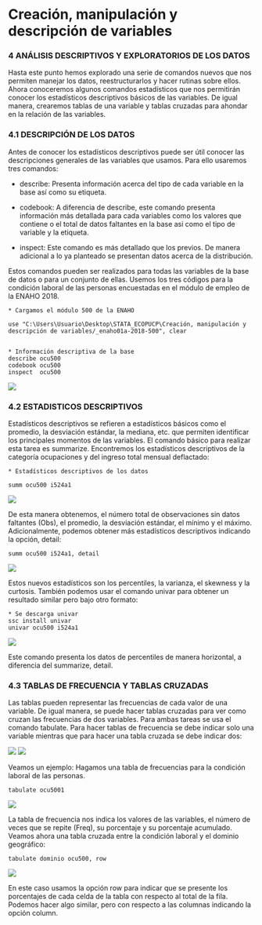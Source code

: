 # Creación, manipulación y descripción de variables

### 4 ANÁLISIS DESCRIPTIVOS Y EXPLORATORIOS DE LOS DATOS

Hasta este punto hemos explorado una serie de comandos nuevos que nos permiten manejar los datos, reestructurarlos y hacer rutinas sobre ellos.  Ahora conoceremos algunos comandos estadísticos que nos permitirán conocer los estadísticos descriptivos básicos de las variables. De igual manera, crearemos tablas de una variable y tablas cruzadas para ahondar en la relación de las variables.

### 4.1 DESCRIPCIÓN DE LOS DATOS
Antes de conocer los estadísticos descriptivos puede ser útil conocer las descripciones generales de las variables que usamos. Para ello usaremos tres comandos:

- describe: Presenta información acerca del tipo de cada variable en la base así como su etiqueta.

- codebook: A diferencia de describe, este comando presenta información más detallada para cada variables como los valores que contiene o el total de datos faltantes en la base asi como el tipo de variable y la etiqueta.

- inspect: Este comando es más detallado que los previos. De manera adicional a lo ya planteado se presentan datos acerca de la distribución.

Estos comandos pueden ser realizados para todas las variables de la base de datos o para un conjunto de ellas. Usemos los tres códigos para la condición laboral de las personas encuestadas en el módulo de empleo de la ENAHO 2018.

```
* Cargamos el módulo 500 de la ENAHO

use "C:\Users\Usuario\Desktop\STATA_ECOPUCP\Creación, manipulación y descripción de variables/_enaho01a-2018-500", clear


* Información descriptiva de la base
describe ocu500
codebook ocu500
inspect  ocu500
```


![](https://scontent.flim30-1.fna.fbcdn.net/v/t39.30808-6/332643317_1539464493214149_3939995763962610689_n.jpg?_nc_cat=105&ccb=1-7&_nc_sid=730e14&_nc_ohc=8rkRJa9IwMAAX_9FTHy&_nc_ht=scontent.flim30-1.fna&oh=00_AfAC24X9utvTRWnW3Pqf5mFYx7Zk8CA82CgLPvKg61J4fA&oe=63FC9564)


### 4.2 ESTADISTICOS DESCRIPTIVOS

Estadísticos descriptivos se refieren a estadísticos básicos como el promedio, la desviación estándar, la mediana, etc. que permiten identificar los principales momentos de las variables. El comando básico para realizar esta tarea es summarize. Encontremos los estadísticos descriptivos de la categoría ocupaciones y del ingreso total mensual deflactado:

```
* Estadísticos descriptivos de los datos

summ ocu500 i524a1
```

![](https://scontent.flim30-1.fna.fbcdn.net/v/t39.30808-6/332700792_868917934276334_5342451533726479023_n.jpg?_nc_cat=111&ccb=1-7&_nc_sid=730e14&_nc_ohc=EVToV5oGzn0AX8SYqz8&_nc_ht=scontent.flim30-1.fna&oh=00_AfAp9kE9KHGPpQE27NHqmV7V-CevW0yJdMVOalY6yZXmxg&oe=63FCD4B4)

De esta manera obtenemos, el número total de observaciones sin datos faltantes (Obs), el promedio, la desviación estándar, el mínimo y el máximo.
Adicionalmente, podemos obtener más estadísticos descriptivos indicando la opción, detail:

```
summ ocu500 i524a1, detail
```

![](https://scontent.flim30-1.fna.fbcdn.net/v/t39.30808-6/332389537_1835205813504136_7738966787699468758_n.jpg?_nc_cat=107&ccb=1-7&_nc_sid=730e14&_nc_ohc=M-8thARGnrAAX_v84o5&_nc_ht=scontent.flim30-1.fna&oh=00_AfD7owG0h1VwDQ8S21v0uW6jawRPVJDMhHPsFXxyH_xXrQ&oe=63FE2726)

Estos nuevos estadísticos son los percentiles, la varianza, el skewness y la curtosis.
También podemos usar el comando univar para obtener un resultado similar pero bajo otro formato:

```
* Se descarga univar
ssc install univar
univar ocu500 i524a1
```

![](https://scontent.flim30-1.fna.fbcdn.net/v/t39.30808-6/332378458_567646951983612_7718706198941572646_n.jpg?_nc_cat=100&ccb=1-7&_nc_sid=730e14&_nc_ohc=EatfYeB-5UsAX8qq3Sl&tn=Xc4MjXoFM9qCnvxH&_nc_ht=scontent.flim30-1.fna&oh=00_AfDB1LYglC2DPvfUAwPtheCJDBEhxe36U-eno4x8kDtsNg&oe=63FCA7F6)

Este comando presenta los datos de percentiles de manera horizontal, a diferencia del summarize, detail.

### 4.3  TABLAS DE FRECUENCIA Y TABLAS CRUZADAS

Las tablas pueden representar las frecuencias de cada valor de una variable. De igual manera, se puede hacer tablas cruzadas para ver como cruzan las frecuencias de dos variables. Para ambas tareas se usa el comando tabulate. Para hacer tablas de frecuencia se debe indicar solo una variable mientras que para hacer una tabla cruzada se debe indicar dos:

![](https://scontent.flim30-1.fna.fbcdn.net/v/t39.30808-6/332656879_8750988238306617_8938041147335306035_n.jpg?_nc_cat=109&ccb=1-7&_nc_sid=730e14&_nc_ohc=8rkL8rmBd9sAX9gQvkm&_nc_ht=scontent.flim30-1.fna&oh=00_AfAIL-zb7tV-04CTeaYRlcu3Wg4cYoTqwKYjhkx4LjdADA&oe=63FC634E)
![](https://scontent.flim30-1.fna.fbcdn.net/v/t39.30808-6/332551346_6009536149069179_761584400452321647_n.jpg?_nc_cat=107&ccb=1-7&_nc_sid=730e14&_nc_ohc=a7yKErXCdvMAX-x2Q6B&_nc_ht=scontent.flim30-1.fna&oh=00_AfCa4du8eHZplXHiJmvC_6GemNnMwj8glbnPHKOtvZLxUw&oe=63FE1E27)

Veamos un ejemplo:
Hagamos una tabla de frecuencias para la condición laboral de las personas.

```
tabulate ocu5001
```

![](https://scontent.flim30-1.fna.fbcdn.net/v/t39.30808-6/332595662_2136165963233867_2245716502985040698_n.jpg?_nc_cat=105&ccb=1-7&_nc_sid=730e14&_nc_ohc=wN2HNsuff-sAX-Vhwn6&_nc_ht=scontent.flim30-1.fna&oh=00_AfAY8MyEbRaZ4uHQyDLQwMzDmq2tMjqtv6Y6ZalxzyC2uA&oe=63FC96EC)

La tabla de frecuencia nos indica los valores de las variables, el número de veces que se repite (Freq), su porcentaje y su porcentaje acumulado.
Veamos ahora una tabla cruzada entre la condición laboral y el dominio geográfico:

```
tabulate dominio ocu500, row
```

![](https://scontent.flim30-1.fna.fbcdn.net/v/t39.30808-6/332590194_773135237522281_4945085398179165434_n.jpg?_nc_cat=109&ccb=1-7&_nc_sid=730e14&_nc_ohc=Puqzw7ibSw8AX-iLIt3&_nc_ht=scontent.flim30-1.fna&oh=00_AfD2BBiGDlD4xC-PKvWi3FaoTXZu8Pey3S_vWd9HY4W5nA&oe=63FD1B2D)

En este caso usamos la opción row para indicar que se presente los porcentajes de cada celda de la tabla con respecto al total de la fila. Podemos hacer algo similar, pero con respecto a las columnas indicando la opción column.